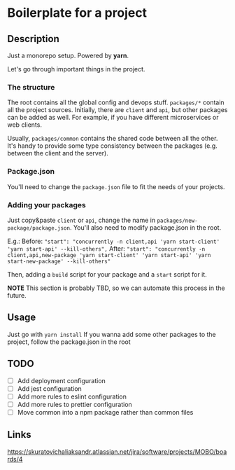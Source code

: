 # Boilerplate for a project

## Description
Just a monorepo setup.
Powered by **yarn**.

Let's go through important things in the project.

### The structure
The root contains all the global config and devops stuff.
`packages/*` contain all the project sources.
Initially, there are `client` and `api`, but other packages can be added as well.
For example, if you have different microservices or web clients.

Usually, `packages/common` contains the shared code between all the other.
It's handy to provide some type consistency between the packages (e.g. between the client and the server).

### Package.json
You'll need to change the `package.json` file to fit the needs of your projects.

### Adding your packages
Just copy&paste `client` or `api`, change the name in `packages/new-package/package.json`.
You'll also need to modify package.json in the root.

E.g.:
Before: 
`"start": "concurrently -n client,api 'yarn start-client' 'yarn start-api' --kill-others",`
After:
`"start": "concurrently -n client,api,new-package 'yarn start-client' 'yarn start-api' 'yarn start-new-package' --kill-others"`

Then, adding a `build` script for your package and a `start` script for it.

**NOTE** This section is probably TBD, so we can automate this process in the future.



## Usage
Just go with `yarn install`
If you wanna add some other packages to the project, follow the package.json in the root


## TODO
- [ ] Add deployment configuration
- [ ] Add jest configuration
- [ ] Add more rules to eslint configuration 
- [ ] Add more rules to prettier configuration
- [ ] Move common into a npm package rather than common files

## Links
https://skuratovichaliaksandr.atlassian.net/jira/software/projects/MOBO/boards/4
